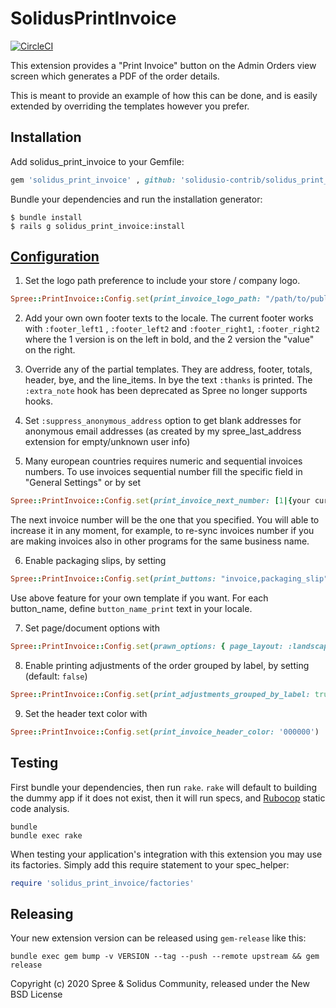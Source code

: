 SolidusPrintInvoice
===================

[![CircleCI](https://circleci.com/gh/solidusio-contrib/solidus_print_invoice.svg?style=svg)](https://circleci.com/gh/solidusio-contrib/solidus_print_invoice)

This extension provides a "Print Invoice" button on the Admin Orders view screen which generates a PDF of the order details.

This is meant to provide an example of how this can be done, and is easily extended by overriding the templates however you prefer.

Installation
------------

Add solidus_print_invoice to your Gemfile:

```ruby
gem 'solidus_print_invoice' , github: 'solidusio-contrib/solidus_print_invoice'
```

Bundle your dependencies and run the installation generator:

```shell
$ bundle install
$ rails g solidus_print_invoice:install
```

[Configuration](http://example.com/)
-------------

1. Set the logo path preference to include your store / company logo.

  ```ruby
  Spree::PrintInvoice::Config.set(print_invoice_logo_path: "/path/to/public/images/company-logo.png")
  ```

2. Add your own own footer texts to the locale. The current footer works with `:footer_left1` , `:footer_left2` and `:footer_right1`, `:footer_right2` where the 1 version is on the left in bold, and the 2 version the "value" on the right.

3. Override any of the partial templates. They are address, footer, totals, header, bye, and the line_items. In bye the text `:thanks` is printed. The `:extra_note` hook has been deprecated as Spree no longer supports hooks.

4. Set `:suppress_anonymous_address` option to get blank addresses for anonymous email addresses (as created by my spree_last_address extension for empty/unknown user info)

5. Many european countries requires numeric and sequential invoices numbers. To use invoices sequential number fill the specific field in "General Settings" or by set

  ```ruby
  Spree::PrintInvoice::Config.set(print_invoice_next_number: [1|{your current next invoice number}])
  ```

 The next invoice number will be the one that you specified. You will able to increase it in any moment, for example, to re-sync invoices number if you are making invoices also in other programs for the same business name.

6. Enable packaging slips, by setting

  ```ruby
  Spree::PrintInvoice::Config.set(print_buttons: "invoice,packaging_slip")  #comma separated list
  ```

 Use above feature for your own template if you want. For each button_name, define `button_name_print` text in your locale.

7. Set page/document options with

  ```ruby
  Spree::PrintInvoice::Config.set(prawn_options: { page_layout: :landscape, page_size: "A4", margin: [50, 100, 150, 200] })
  ```

8. Enable printing adjustments of the order grouped by label, by setting (default: `false`)

  ```ruby
  Spree::PrintInvoice::Config.set(print_adjustments_grouped_by_label: true)
  ```

9. Set the header text color with

  ```ruby
  Spree::PrintInvoice::Config.set(print_invoice_header_color: '000000')
  ```

Testing
-------

First bundle your dependencies, then run `rake`. `rake` will default to building the dummy app if it does not exist, then it will run specs, and [Rubocop](https://github.com/bbatsov/rubocop) static code analysis.

```shell
bundle
bundle exec rake
```

When testing your application's integration with this extension you may use its factories.
Simply add this require statement to your spec_helper:

```ruby
require 'solidus_print_invoice/factories'
```

Releasing
---------

Your new extension version can be released using `gem-release` like this:

```shell
bundle exec gem bump -v VERSION --tag --push --remote upstream && gem release
```

Copyright (c) 2020 Spree & Solidus Community, released under the New BSD License
